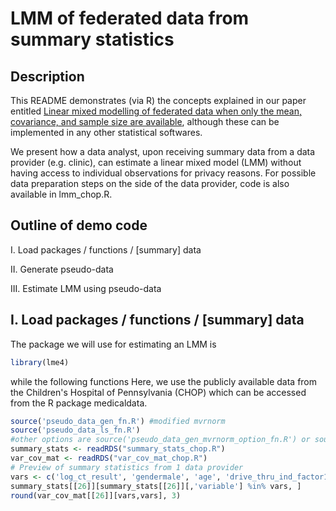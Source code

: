 # LMM of federated data from summary statistics

## Description
This README demonstrates (via R) the concepts explained in our paper entitled [Linear mixed modelling of federated data when only the mean, covariance, and sample size are available](https://arxiv.org/abs/2407.20796), although these can be implemented in any other statistical softwares.

We present how a data analyst, upon receiving summary data from a data provider (e.g. clinic), can estimate a linear mixed model (LMM) without having access to individual observations for privacy reasons. For possible data preparation steps on the side of the data provider, code is also available in lmm_chop.R.

## Outline of demo code
I. Load packages / functions / [summary] data

II. Generate pseudo-data

III. Estimate LMM using pseudo-data

## I. Load packages / functions / [summary] data

The package we will use for estimating an LMM is 
```r
library(lme4)
```
while the following functions 
Here, we use the publicly available data from the Children's Hospital of Pennsylvania (CHOP) which can be accessed from the R package medicaldata.
```r
source('pseudo_data_gen_fn.R') #modified mvrnorm
source('pseudo_data_ls_fn.R') 
#other options are source('pseudo_data_gen_mvrnorm_option_fn.R') or source('pseudo_data_gen_chol_option_fn.R')
summary_stats <- readRDS("summary_stats_chop.R")
var_cov_mat <- readRDS("var_cov_mat_chop.R")
# Preview of summary statistics from 1 data provider
vars <- c('log_ct_result', 'gendermale', 'age', 'drive_thru_ind_factor1', 'gendermaleXage')
summary_stats[[26]][summary_stats[[26]][,'variable'] %in% vars, ]
round(var_cov_mat[[26]][vars,vars], 3)
``` 
